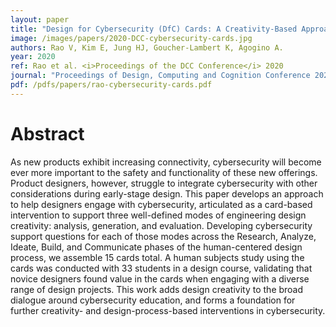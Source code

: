 ```yaml
---
layout: paper
title: "Design for Cybersecurity (DfC) Cards: A Creativity-Based Approach to Support Designers’ Consideration of Cybersecurity"
image: /images/papers/2020-DCC-cybersecurity-cards.jpg
authors: Rao V, Kim E, Jung HJ, Goucher-Lambert K, Agogino A.
year: 2020
ref: Rao et al. <i>Proceedings of the DCC Conference</i> 2020
journal: "Proceedings of Design, Computing and Cognition Conference 2020."
pdf: /pdfs/papers/rao-cybersecurity-cards.pdf
---
```


# Abstract

As new products exhibit increasing connectivity, cybersecurity will become ever more important to the safety and functionality of these new offerings. Product designers, however, struggle to integrate cybersecurity with other considerations during early-stage design. This paper develops an approach to help designers engage with cybersecurity, articulated as a card-based intervention to support three well-defined modes of engineering design creativity: analysis, generation, and evaluation. Developing cybersecurity support questions for each of those modes across the Research, Analyze, Ideate, Build, and Communicate phases of the human-centered design process, we assemble 15 cards total. A human subjects study using the cards was conducted with 33 students in a design course, validating that novice designers found value in the cards when engaging with a diverse range of design projects. This work adds design creativity to the broad dialogue around cybersecurity education, and forms a foundation for further creativity- and design-process-based interventions in cybersecurity. 
